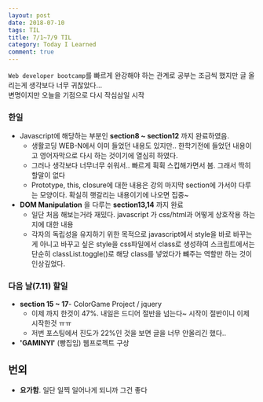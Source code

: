 ```yaml
---
layout: post
date: 2018-07-10
tags: TIL
title: 7/1~7/9 TIL
category: Today I Learned
comment: true
---
```

`Web developer bootcamp`를 빠르게 완강해야 하는 관계로 공부는 조금씩 했지만 글 올리는게 생각보다 너무 귀찮았다...  
변명이지만 오늘을 기점으로 다시 작심삼일 시작  

### 한일
* Javascript에 해당하는 부분인 **section8 ~ section12** 까지 완료하였음.
  * 생활코딩 WEB-N에서 이미 들었던 내용도 있지만.. 한학기전에 들었던 내용이고 영어자막으로 다시 하는 것이기에 열심히 하였다.
  * 그러나 생각보다 너무너무 쉬워서.. 빠르게 휙휙 스킵해가면서 봄. 그래서 딱히 할말이 없다
  * Prototype, this, closure에 대한 내용은 강의 마지막 section에 가서야 다루는 모양이다. 확실히 햇갈리는 내용이기에 나오면 집중~
* **DOM Manipulation** 을 다루는 **section13,14** 까지 완료
  * 일단 처음 해보는거라 재밌다. javascript 가 css/html과 어떻게 상호작용 하는지에 대한 내용
  * 각자의 독립성을 유지하기 위한 목적으로 javascript에서 style을 바로 바꾸는게 아니고 바꾸고 싶은 style을 css파일에서 class로 생성하여 스크립트에서는 단순히 classList.toggle()로 해당 class를 넣었다가 뺴주는 역할만 하는 것이 인상깊었다.  

### 다음 날(7.11) 할일
* **section 15 ~ 17**- ColorGame Project / jquery
  * 이제 까지 한것이 47%. 내일은 드디어 절반을 넘는다~ 시작이 절반이니 이제 시작한것 ㅠㅠ
  * 저번 포스팅에서 진도가 22%인 것을 보면 글을 너무 안올리긴 했다..
* **'GAMINYI'** (빵집임) 웹프로젝트 구상

## 번외
* **요가함**. 일단 일찍 일어나게 되니까 그건 좋다
